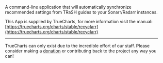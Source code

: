 A command-line application that will automatically synchronize recommended settings from TRaSH guides to your Sonarr/Radarr instances.

This App is supplied by TrueCharts, for more information visit the manual: [https://truecharts.org/charts/stable/recyclarr](https://truecharts.org/charts/stable/recyclarr)

---

TrueCharts can only exist due to the incredible effort of our staff.
Please consider making a [donation](https://truecharts.org/about/sponsor) or contributing back to the project any way you can!
